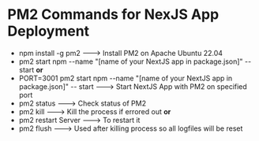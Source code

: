 # **PM2 Commands for NexJS App Deployment**
- npm install -g pm2 ---> Install PM2 on Apache Ubuntu 22.04
- pm2 start npm --name "[name of your NextJS app in package.json]" -- start
  **or**
- PORT=3001 pm2 start npm --name "[name of your NextJS app in package.json]" -- start ---> Start NextJS App with PM2 on specified port
- pm2 status  ---> Check status of PM2
- pm2 kill  ---> Kill the process if errored out
  **or**  
- pm2 restart Server ---> To restart it
- pm2 flush ---> Used after killing process so all logfiles will be reset
